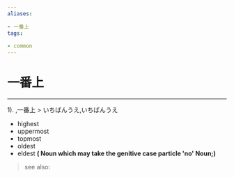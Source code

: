 ```yaml
---
aliases:
    
- 一番上
tags:
    
- common
---
```


# 一番上
---
1).
,一番上 > いちばんうえ,いちばんうえ

- highest
- uppermost
- topmost
- oldest
- eldest
**( Noun which may take the genitive case particle 'no' Noun;)**
> see also: 
            